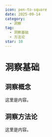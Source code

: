 ```yaml
---
icon: pen-to-square
date: 2025-09-14
category:
  - 洞察
tag:
  - 洞察基础
  - 方法论
star: 10
---
```


# 洞察基础

## 洞察概念

这里是内容。

## 洞察方法论

这里是内容。
